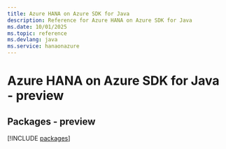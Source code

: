 ```yaml
---
title: Azure HANA on Azure SDK for Java
description: Reference for Azure HANA on Azure SDK for Java
ms.date: 10/01/2025
ms.topic: reference
ms.devlang: java
ms.service: hanaonazure
---
```

# Azure HANA on Azure SDK for Java - preview
## Packages - preview
[!INCLUDE [packages](hana-on-azure-index.md)]